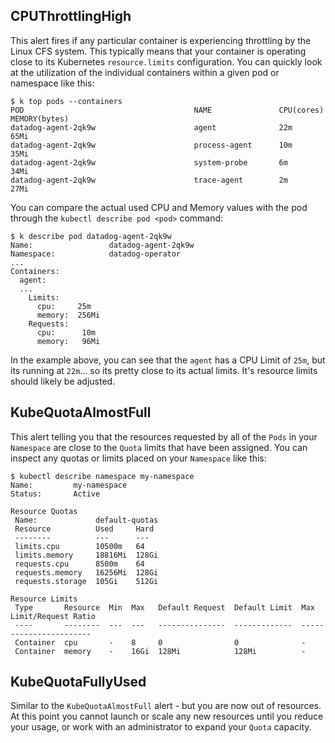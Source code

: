 ## CPUThrottlingHigh

This alert fires if any particular container is experiencing throttling by the
Linux CFS system. This typically means that your container is operating close
to its Kubernetes `resource.limits` configuration. You can quickly look at the
utilization of the individual containers within a given pod or namespace like
this:

    $ k top pods --containers
    POD                                      NAME               CPU(cores)   MEMORY(bytes)
    datadog-agent-2qk9w                      agent              22m          65Mi
    datadog-agent-2qk9w                      process-agent      10m          35Mi
    datadog-agent-2qk9w                      system-probe       6m           34Mi
    datadog-agent-2qk9w                      trace-agent        2m           27Mi

You can compare the actual used CPU and Memory values with the pod through the
`kubectl describe pod <pod>` command:

    $ k describe pod datadog-agent-2qk9w
    Name:                 datadog-agent-2qk9w
    Namespace:            datadog-operator
    ...
    Containers:
      agent:
      ...
        Limits:
          cpu:     25m
          memory:  256Mi
        Requests:
          cpu:      10m
          memory:   96Mi

In the example above, you can see that the `agent` has a CPU Limit of `25m`,
but its running at `22m`... so its pretty close to its actual limits. It's
resource limits should likely be adjusted.

## KubeQuotaAlmostFull

This alert telling you that the resources requested by all of the `Pods` in
your `Namespace` are close to the `Quota` limits that have been assigned. You
can inspect any quotas or limits placed on your `Namespace` like this:

    $ kubectl describe namespace my-namespace
    Name:         my-namespace
    Status:       Active

    Resource Quotas
     Name:             default-quotas
     Resource          Used     Hard
     --------          ---      ---
     limits.cpu        10500m   64
     limits.memory     18816Mi  128Gi
     requests.cpu      8500m    64
     requests.memory   16256Mi  128Gi
     requests.storage  105Gi    512Gi

    Resource Limits
     Type       Resource  Min  Max   Default Request  Default Limit  Max Limit/Request Ratio
     ----       --------  ---  ---   ---------------  -------------  -----------------------
     Container  cpu       -    8     0                0              -
     Container  memory    -    16Gi  128Mi            128Mi          -

## KubeQuotaFullyUsed

Similar to the `KubeQuotaAlmostFull` alert - but you are now out of resources.
At this point you cannot launch or scale any new resources until you reduce
your usage, or work with an administrator to expand your `Quota` capacity.
